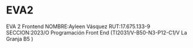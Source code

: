 # EVA2
 EVA 2 Frontend
NOMBRE:Ayleen Vásquez 
RUT:17.675.133-9
SECCION:2023/O Programación Front End (TI2031/V-B50-N3-P12-C1/V La Granja B5 )
